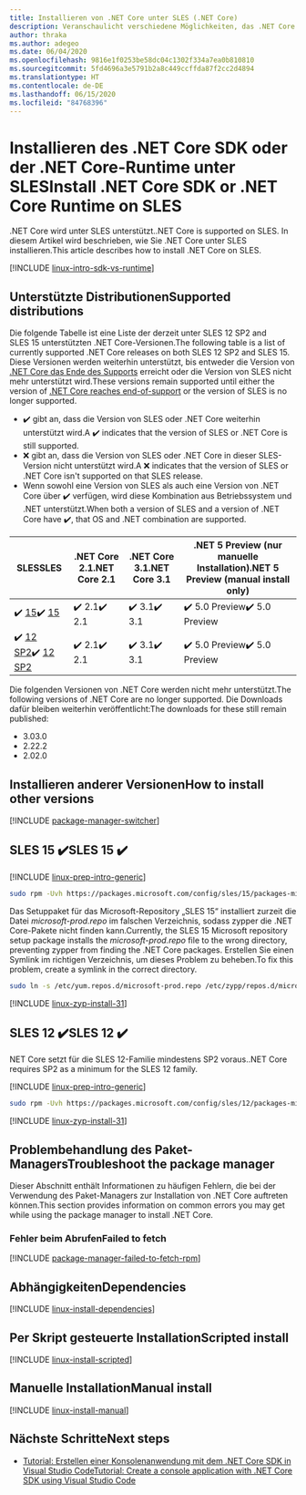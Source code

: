 ```yaml
---
title: Installieren von .NET Core unter SLES (.NET Core)
description: Veranschaulicht verschiedene Möglichkeiten, das .NET Core SDK und die NET Core-Runtime unter SLES zu installieren.
author: thraka
ms.author: adegeo
ms.date: 06/04/2020
ms.openlocfilehash: 9816e1f0253be58dc04c1302f334a7ea0b810810
ms.sourcegitcommit: 5fd4696a3e5791b2a8c449ccffda87f2cc2d4894
ms.translationtype: HT
ms.contentlocale: de-DE
ms.lasthandoff: 06/15/2020
ms.locfileid: "84768396"
---
```

# <a name="install-net-core-sdk-or-net-core-runtime-on-sles"></a><span data-ttu-id="5c71a-103">Installieren des .NET Core SDK oder der .NET Core-Runtime unter SLES</span><span class="sxs-lookup"><span data-stu-id="5c71a-103">Install .NET Core SDK or .NET Core Runtime on SLES</span></span>

<span data-ttu-id="5c71a-104">.NET Core wird unter SLES unterstützt.</span><span class="sxs-lookup"><span data-stu-id="5c71a-104">.NET Core is supported on SLES.</span></span> <span data-ttu-id="5c71a-105">In diesem Artikel wird beschrieben, wie Sie .NET Core unter SLES installieren.</span><span class="sxs-lookup"><span data-stu-id="5c71a-105">This article describes how to install .NET Core on SLES.</span></span>

[!INCLUDE [linux-intro-sdk-vs-runtime](includes/linux-intro-sdk-vs-runtime.md)]

## <a name="supported-distributions"></a><span data-ttu-id="5c71a-106">Unterstützte Distributionen</span><span class="sxs-lookup"><span data-stu-id="5c71a-106">Supported distributions</span></span>

<span data-ttu-id="5c71a-107">Die folgende Tabelle ist eine Liste der derzeit unter SLES 12 SP2 and SLES 15 unterstützten .NET Core-Versionen.</span><span class="sxs-lookup"><span data-stu-id="5c71a-107">The following table is a list of currently supported .NET Core releases on both SLES 12 SP2 and SLES 15.</span></span> <span data-ttu-id="5c71a-108">Diese Versionen werden weiterhin unterstützt, bis entweder die Version von [.NET Core das Ende des Supports](https://dotnet.microsoft.com/platform/support/policy/dotnet-core) erreicht oder die Version von SLES nicht mehr unterstützt wird.</span><span class="sxs-lookup"><span data-stu-id="5c71a-108">These versions remain supported until either the version of [.NET Core reaches end-of-support](https://dotnet.microsoft.com/platform/support/policy/dotnet-core) or the version of SLES is no longer supported.</span></span>

- <span data-ttu-id="5c71a-109">✔️ gibt an, dass die Version von SLES oder .NET Core weiterhin unterstützt wird.</span><span class="sxs-lookup"><span data-stu-id="5c71a-109">A ✔️ indicates that the version of SLES or .NET Core is still supported.</span></span>
- <span data-ttu-id="5c71a-110">❌ gibt an, dass die Version von SLES oder .NET Core in dieser SLES-Version nicht unterstützt wird.</span><span class="sxs-lookup"><span data-stu-id="5c71a-110">A ❌ indicates that the version of SLES or .NET Core isn't supported on that SLES release.</span></span>
- <span data-ttu-id="5c71a-111">Wenn sowohl eine Version von SLES als auch eine Version von .NET Core über ✔️ verfügen, wird diese Kombination aus Betriebssystem und .NET unterstützt.</span><span class="sxs-lookup"><span data-stu-id="5c71a-111">When both a version of SLES and a version of .NET Core have ✔️, that OS and .NET combination are supported.</span></span>

| <span data-ttu-id="5c71a-112">SLES</span><span class="sxs-lookup"><span data-stu-id="5c71a-112">SLES</span></span>                   | <span data-ttu-id="5c71a-113">.NET Core 2.1</span><span class="sxs-lookup"><span data-stu-id="5c71a-113">.NET Core 2.1</span></span> | <span data-ttu-id="5c71a-114">.NET Core 3.1</span><span class="sxs-lookup"><span data-stu-id="5c71a-114">.NET Core 3.1</span></span> | <span data-ttu-id="5c71a-115">.NET 5 Preview (nur manuelle Installation)</span><span class="sxs-lookup"><span data-stu-id="5c71a-115">.NET 5 Preview (manual install only)</span></span> |
|------------------------|---------------|---------------|----------------|
| <span data-ttu-id="5c71a-116">✔️ [15](#sles-15-)</span><span class="sxs-lookup"><span data-stu-id="5c71a-116">✔️ [15](#sles-15-)</span></span>     | <span data-ttu-id="5c71a-117">✔️ 2.1</span><span class="sxs-lookup"><span data-stu-id="5c71a-117">✔️ 2.1</span></span>        | <span data-ttu-id="5c71a-118">✔️ 3.1</span><span class="sxs-lookup"><span data-stu-id="5c71a-118">✔️ 3.1</span></span>        | <span data-ttu-id="5c71a-119">✔️ 5.0 Preview</span><span class="sxs-lookup"><span data-stu-id="5c71a-119">✔️ 5.0 Preview</span></span> |
| <span data-ttu-id="5c71a-120">✔️ [12 SP2](#sles-12-)</span><span class="sxs-lookup"><span data-stu-id="5c71a-120">✔️ [12 SP2](#sles-12-)</span></span> | <span data-ttu-id="5c71a-121">✔️ 2.1</span><span class="sxs-lookup"><span data-stu-id="5c71a-121">✔️ 2.1</span></span>        | <span data-ttu-id="5c71a-122">✔️ 3.1</span><span class="sxs-lookup"><span data-stu-id="5c71a-122">✔️ 3.1</span></span>        | <span data-ttu-id="5c71a-123">✔️ 5.0 Preview</span><span class="sxs-lookup"><span data-stu-id="5c71a-123">✔️ 5.0 Preview</span></span> |

<span data-ttu-id="5c71a-124">Die folgenden Versionen von .NET Core werden nicht mehr unterstützt.</span><span class="sxs-lookup"><span data-stu-id="5c71a-124">The following versions of .NET Core are no longer supported.</span></span> <span data-ttu-id="5c71a-125">Die Downloads dafür bleiben weiterhin veröffentlicht:</span><span class="sxs-lookup"><span data-stu-id="5c71a-125">The downloads for these still remain published:</span></span>

- <span data-ttu-id="5c71a-126">3.0</span><span class="sxs-lookup"><span data-stu-id="5c71a-126">3.0</span></span>
- <span data-ttu-id="5c71a-127">2.2</span><span class="sxs-lookup"><span data-stu-id="5c71a-127">2.2</span></span>
- <span data-ttu-id="5c71a-128">2.0</span><span class="sxs-lookup"><span data-stu-id="5c71a-128">2.0</span></span>

## <a name="how-to-install-other-versions"></a><span data-ttu-id="5c71a-129">Installieren anderer Versionen</span><span class="sxs-lookup"><span data-stu-id="5c71a-129">How to install other versions</span></span>

[!INCLUDE [package-manager-switcher](./includes/package-manager-heading-hack-pkgname.md)]

## <a name="sles-15-"></a><span data-ttu-id="5c71a-130">SLES 15 ✔️</span><span class="sxs-lookup"><span data-stu-id="5c71a-130">SLES 15 ✔️</span></span>

[!INCLUDE [linux-prep-intro-generic](includes/linux-prep-intro-generic.md)]

```bash
sudo rpm -Uvh https://packages.microsoft.com/config/sles/15/packages-microsoft-prod.rpm
```

<span data-ttu-id="5c71a-131">Das Setuppaket für das Microsoft-Repository „SLES 15“ installiert zurzeit die Datei *microsoft-prod.repo* im falschen Verzeichnis, sodass zypper die .NET Core-Pakete nicht finden kann.</span><span class="sxs-lookup"><span data-stu-id="5c71a-131">Currently, the SLES 15 Microsoft repository setup package installs the *microsoft-prod.repo* file to the wrong directory, preventing zypper from finding the .NET Core packages.</span></span> <span data-ttu-id="5c71a-132">Erstellen Sie einen Symlink im richtigen Verzeichnis, um dieses Problem zu beheben.</span><span class="sxs-lookup"><span data-stu-id="5c71a-132">To fix this problem, create a symlink in the correct directory.</span></span>

```bash
sudo ln -s /etc/yum.repos.d/microsoft-prod.repo /etc/zypp/repos.d/microsoft-prod.repo
```

[!INCLUDE [linux-zyp-install-31](includes/linux-install-31-zyp.md)]

## <a name="sles-12-"></a><span data-ttu-id="5c71a-133">SLES 12 ✔️</span><span class="sxs-lookup"><span data-stu-id="5c71a-133">SLES 12 ✔️</span></span>

<span data-ttu-id="5c71a-134">NET Core setzt für die SLES 12-Familie mindestens SP2 voraus.</span><span class="sxs-lookup"><span data-stu-id="5c71a-134">.NET Core requires SP2 as a minimum for the SLES 12 family.</span></span>

[!INCLUDE [linux-prep-intro-generic](includes/linux-prep-intro-generic.md)]

```bash
sudo rpm -Uvh https://packages.microsoft.com/config/sles/12/packages-microsoft-prod.rpm
```

[!INCLUDE [linux-zyp-install-31](includes/linux-install-31-zyp.md)]

## <a name="troubleshoot-the-package-manager"></a><span data-ttu-id="5c71a-135">Problembehandlung des Paket-Managers</span><span class="sxs-lookup"><span data-stu-id="5c71a-135">Troubleshoot the package manager</span></span>

<span data-ttu-id="5c71a-136">Dieser Abschnitt enthält Informationen zu häufigen Fehlern, die bei der Verwendung des Paket-Managers zur Installation von .NET Core auftreten können.</span><span class="sxs-lookup"><span data-stu-id="5c71a-136">This section provides information on common errors you may get while using the package manager to install .NET Core.</span></span>

### <a name="failed-to-fetch"></a><span data-ttu-id="5c71a-137">Fehler beim Abrufen</span><span class="sxs-lookup"><span data-stu-id="5c71a-137">Failed to fetch</span></span>

[!INCLUDE [package-manager-failed-to-fetch-rpm](includes/package-manager-failed-to-fetch-rpm.md)]

## <a name="dependencies"></a><span data-ttu-id="5c71a-138">Abhängigkeiten</span><span class="sxs-lookup"><span data-stu-id="5c71a-138">Dependencies</span></span>

[!INCLUDE [linux-install-dependencies](includes/linux-install-dependencies.md)]

## <a name="scripted-install"></a><span data-ttu-id="5c71a-139">Per Skript gesteuerte Installation</span><span class="sxs-lookup"><span data-stu-id="5c71a-139">Scripted install</span></span>

[!INCLUDE [linux-install-scripted](includes/linux-install-scripted.md)]

## <a name="manual-install"></a><span data-ttu-id="5c71a-140">Manuelle Installation</span><span class="sxs-lookup"><span data-stu-id="5c71a-140">Manual install</span></span>

[!INCLUDE [linux-install-manual](includes/linux-install-manual.md)]

## <a name="next-steps"></a><span data-ttu-id="5c71a-141">Nächste Schritte</span><span class="sxs-lookup"><span data-stu-id="5c71a-141">Next steps</span></span>

- [<span data-ttu-id="5c71a-142">Tutorial: Erstellen einer Konsolenanwendung mit dem .NET Core SDK in Visual Studio Code</span><span class="sxs-lookup"><span data-stu-id="5c71a-142">Tutorial: Create a console application with .NET Core SDK using Visual Studio Code</span></span>](../tutorials/with-visual-studio-code.md)
